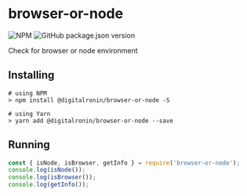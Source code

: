 # browser-or-node
![NPM](https://img.shields.io/npm/l/@digitalronin/browser-or-node)
![GitHub package.json version](https://img.shields.io/github/package-json/v/ronniechong/browser-or-node)

Check for browser or node environment

## Installing

```
# using NPM
> npm install @digitalronin/browser-or-node -S

# using Yarn
> yarn add @digitalronin/browser-or-node --save
```

## Running

```javascript
const { isNode, isBrowser, getInfo } = require('browser-or-node');
console.log(isNode());
console.log(isBrowser());
console.log(getInfo());
```
